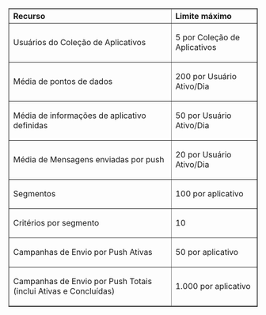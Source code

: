 <table cellspacing="0" border="1">
<tr>
   <th align="left" valign="middle">Recurso</th>
   <th align="left" valign="middle">Limite máximo</th>
</tr>
<tr>
   <td valign="middle"><p>Usuários do Coleção de Aplicativos</p></td>
   <td valign="middle"><p>5 por Coleção de Aplicativos</p></td>
</tr>
<tr>
   <td valign="middle"><p>Média de pontos de dados</p></td>
   <td valign="middle"><p>200 por Usuário Ativo/Dia</p></td>
</tr>
<tr>
   <td valign="middle"><p>Média de informações de aplicativo definidas</p></td>
   <td valign="middle"><p>50 por Usuário Ativo/Dia</p></td>
</tr>
<tr>
   <td valign="middle"><p>Média de Mensagens enviadas por push</p></td>
   <td valign="middle"><p>20 por Usuário Ativo/Dia</p></td>
</tr>
<tr>
   <td valign="middle"><p>Segmentos</p></td>
   <td valign="middle"><p>100 por aplicativo</p></td>
</tr>
<tr>
   <td valign="middle"><p>Critérios por segmento</p></td>
   <td valign="middle"><p>10</p></td>
</tr>
<tr>
   <td valign="middle"><p>Campanhas de Envio por Push Ativas</p></td>
   <td valign="middle"><p>50 por aplicativo</p></td>
</tr>
<tr>
   <td valign="middle"><p>Campanhas de Envio por Push Totais (inclui Ativas e Concluídas)</p></td>
   <td valign="middle"><p>1.000 por aplicativo</p></td>
</tr>
</table>

<!---HONumber=July15_HO4-->
